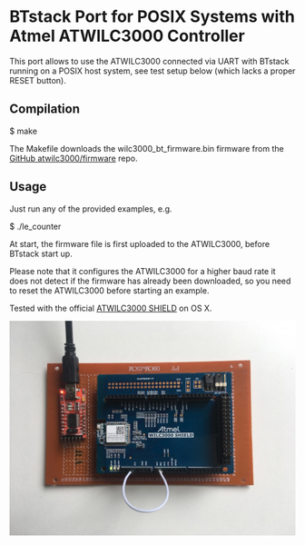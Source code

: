 # BTstack Port for POSIX Systems with Atmel ATWILC3000 Controller
This port allows to use the ATWILC3000 connected via UART with BTstack running on a POSIX host system, see test setup below (which lacks a proper RESET button).

## Compilation

$ make

The Makefile downloads the wilc3000_bt_firmware.bin firmware from the [GitHub atwilc3000/firmware](https://github.com/atwilc3000/firmware) repo.

## Usage

Just run any of the provided examples, e.g.

$ ./le_counter

At start, the firmware file is first uploaded to the ATWILC3000, before BTstack start up.

Please note that it configures the ATWILC3000 for a higher baud rate it does not detect if the firmware has already been downloaded, so you need to reset the ATWILC3000 before starting an example.

Tested with the official [ATWILC3000 SHIELD](http://www.microchip.com/DevelopmentTools/ProductDetails.aspx?PartNO=ATWILC3000-SHLD) on OS X.

![ATWILC3000 Test Setup](ATWILC3000-Breakout.jpg)
